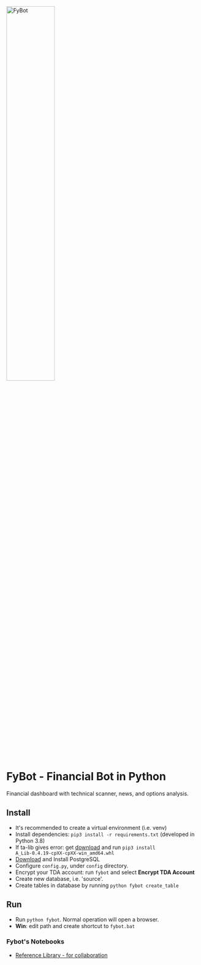 <img src="https://github.com/juanlazarde/fybot/blob/master/FyBOT.gif?raw=true" alt="FyBot" width="50%" height="50%">

# FyBot - Financial Bot in Python
Financial dashboard with technical scanner, news, and options analysis.

## Install
* It's recommended to create a virtual environment (i.e. venv) 
* Install dependencies: `pip3 install -r requirements.txt` (developed in Python 3.8)
* If ta-lib gives error: get [download](https://www.lfd.uci.edu/~gohlke/pythonlibs/#ta-lib) and run `pip3 install A_Lib‑0.4.19‑cpXX‑cpXX‑win_amd64.whl`
* [Download](https://www.postgresql.org/download/) and Install PostgreSQL
* Configure `config.py`, under `config` directory. 
* Encrypt your TDA account: run `fybot` and select **Encrypt TDA Account**
* Create new database, i.e. 'source'.
* Create tables in database by running `python fybot create_table`

## Run
* Run `python fybot`. Normal operation will open a browser.
* **Win**: edit path and create shortcut to `fybot.bat` 

### Fybot's Notebooks
* [Reference Library - for collaboration](https://colab.research.google.com/drive/1qHAt9MiIJtdKBuGhlcfL0wNLCAXwo6Pr?usp=sharing)

